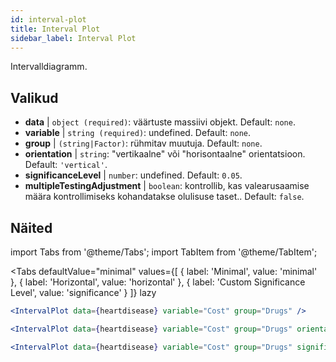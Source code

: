 ```yaml
---
id: interval-plot
title: Interval Plot
sidebar_label: Interval Plot
---
```


Intervalldiagramm.

## Valikud

* __data__ | `object (required)`: väärtuste massiivi objekt. Default: `none`.
* __variable__ | `string (required)`: undefined. Default: `none`.
* __group__ | `(string|Factor)`: rühmitav muutuja. Default: `none`.
* __orientation__ | `string`: "vertikaalne" või "horisontaalne" orientatsioon. Default: `'vertical'`.
* __significanceLevel__ | `number`: undefined. Default: `0.05`.
* __multipleTestingAdjustment__ | `boolean`: kontrollib, kas valearusaamise määra kontrollimiseks kohandatakse olulisuse taset.. Default: `false`.


## Näited

import Tabs from '@theme/Tabs';
import TabItem from '@theme/TabItem';

<Tabs
    defaultValue="minimal"
    values={[
        { label: 'Minimal', value: 'minimal' },
        { label: 'Horizontal', value: 'horizontal' },
        { label: 'Custom Significance Level', value: 'significance' }
    ]}
    lazy
>

<TabItem value="minimal">

```jsx live
<IntervalPlot data={heartdisease} variable="Cost" group="Drugs" />
```
</TabItem>

<TabItem value="horizontal">

```jsx live
<IntervalPlot data={heartdisease} variable="Cost" group="Drugs" orientation="horizontal" />
```

</TabItem>

<TabItem value="significance">

```jsx live
<IntervalPlot data={heartdisease} variable="Cost" group="Drugs" significanceLevel={0.01} />
```
</TabItem>

</Tabs>

